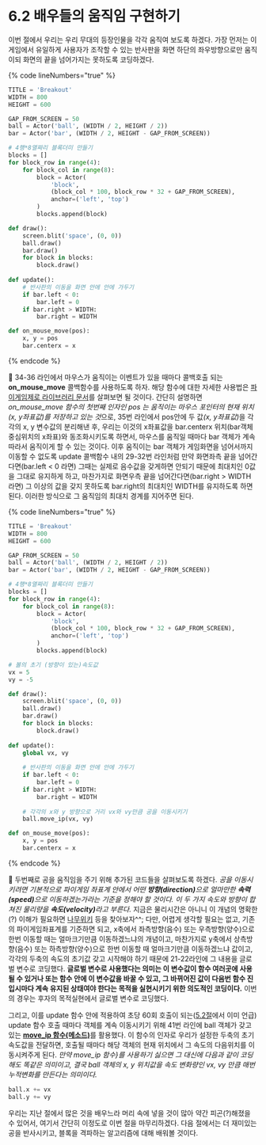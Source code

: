 # 6.2 배우들의 움직임 구현하기

이번 절에서 우리는 우리 무대의 등장인물을 각각 움직여 보도록 하겠다. 가장 먼저는 이 게임에서 유일하게 사용자가 조작할 수 있는 반사판을 화면 하단의 좌우방향으로만 움직이되 화면의 끝을 넘어가지는 못하도록 코딩하겠다.

{% code lineNumbers="true" %}
```python
TITLE = 'Breakout'
WIDTH = 800
HEIGHT = 600

GAP_FROM_SCREEN = 50
ball = Actor('ball', (WIDTH / 2, HEIGHT / 2))
bar = Actor('bar', (WIDTH / 2, HEIGHT - GAP_FROM_SCREEN))

# 4행*8열짜리 블록더미 만들기
blocks = []
for block_row in range(4):
    for block_col in range(8):
        block = Actor(
            'block', 
            (block_col * 100, block_row * 32 + GAP_FROM_SCREEN),
            anchor=('left', 'top')
        )
        blocks.append(block)

def draw():
    screen.blit('space', (0, 0))
    ball.draw()
    bar.draw()
    for block in blocks:
        block.draw()
        
def update():    
    # 반사판의 이동을 화면 안에 안에 가두기
    if bar.left < 0:
        bar.left = 0
    if bar.right > WIDTH:
        bar.right = WIDTH

def on_mouse_move(pos):
    x, y = pos
    bar.centerx = x
```
{% endcode %}

:1234: 34-36 라인에서 마우스가 움직이는 이벤트가 있을 때마다 콜백호출 되는 **on\_mouse\_move** 콜백함수를 사용하도록 하자. 해당 함수에 대한 자세한 사용법은 [파이게임제로 라이브러리 문서](https://pygame-zero.readthedocs.io/en/stable/hooks.html#on_mouse_down)를 살펴보면 될 것이다. 간단히 설명하면 _on\_mouse\_move 함수의 첫번째 인자인 pos 는 움직이는 마우스 포인터의 현재 위치(x, y좌표값)를 저장하고 있는 &#xAC83;_&#xC73C;로, 35번 라인에서 pos안에 두 &#xAC12;_(x, y좌표값)_&#xC744; 각각의 x, y 변수값의 분리해낸 후, 우리는 이것의 x좌표값을 bar.centerx 위치(bar객체 중심위치의 x좌표)와 동조화시키도록 하면서, 마우스를 움직일 때마다 bar 객체가 계속 따라서 움직이게 할 수 있는 것이다. 이후 움직이는 bar 객체가 게임화면을 넘어서까지 이동할 수 없도록 update 콜백함수 내의 29-32번 라인처럼 만약 화면좌측 끝을 넘어간다면(bar.left < 0 라면) 그때는 실제로 음수값을 갖게하면 안되기 때문에 최대치인 0값을 그대로 유지하게 하고, 마찬가지로 화면우측 끝을 넘어간다면(bar.right > WIDTH 라면)  그 이상의 값을 갖지 못하도록 bar.right의 최대치인 WIDTH를 유지하도록 하면된다. 이러한 방식으로 그 움직임의 최대치 경계를 지어주면 된다.

{% code lineNumbers="true" %}
```python
TITLE = 'Breakout'
WIDTH = 800
HEIGHT = 600

GAP_FROM_SCREEN = 50
ball = Actor('ball', (WIDTH / 2, HEIGHT / 2))
bar = Actor('bar', (WIDTH / 2, HEIGHT - GAP_FROM_SCREEN))

# 4행*8열짜리 블록더미 만들기
blocks = []
for block_row in range(4):
    for block_col in range(8):
        block = Actor(
            'block', 
            (block_col * 100, block_row * 32 + GAP_FROM_SCREEN),
            anchor=('left', 'top')
        )
        blocks.append(block)

# 볼의 초기 (방향이 있는)속도값
vx = 5
vy = -5

def draw():
    screen.blit('space', (0, 0))
    ball.draw()
    bar.draw()
    for block in blocks:
        block.draw()
        
def update():
    global vx, vy
    
    # 반사판의 이동을 화면 안에 안에 가두기
    if bar.left < 0:
        bar.left = 0
    if bar.right > WIDTH:
        bar.right = WIDTH
    
    # 각각의 x와 y 방향으로 거리 vx와 vy만큼 공을 이동시키기
    ball.move_ip(vx, vy)

def on_mouse_move(pos):
    x, y = pos
    bar.centerx = x
```
{% endcode %}

:1234: 두번째로 공을 움직임을 주기 위해 추가된 코드들을 살펴보도록 하겠다. _공을 이동시키려면 기본적으로 파이게임 좌표계 안에서 어떤 **방향(direction)**&#xC73C;로 얼마만한 **속력(speed)**&#xC73C;로 이동하겠는가라는 기준을 정해야 할 것이다. 이 두 가지 속도와 방향이 합쳐진 물리량을 **속도(velocity)**&#xB77C;고 부른다._ 지금은 물리시간은 아니니 이 개념의 명확한(?) 이해가 필요하면 [나무위키](https://namu.wiki/w/%EC%86%8D%EB%8F%84) 등을 찾아보자^^; 다만, 어렵게 생각할 필요는 없고, 기존의 파이게임좌표계를 기준하면 되고, x축에서 좌측방향(음수) 또는 우측방향(양수)으로 한번 이동할 때는 얼마크기만큼 이동하겠느냐의 개념이고, 마찬가지로 y축에서 상측방향(음수) 또는 하측방향(양수)으로 한번 이동할 때 얼마크기만큼 이동하겠느냐 값이고, 각각의 두축의 속도의 초기값 갖고 시작해야 하기 때문에 21-22라인에 그 내용을 글로벌 변수로 코딩했다. **글로벌 변수로 사용했다는 의미는 이 변수값이 함수 여러곳에 사용될 수 있거나 또는 함수 안에 이 변수값을 바꿀 수 있고, 그 바뀌어진 값이 다음번 함수 진입시마다 계속 유지된 상태여야 한다는 목적을 실현시키기 위한 의도적인 코딩이다.** 이번의 경우는 후자의 목적실현에서 글로벌 변수로 코딩했다.&#x20;

그리고, 이를 update 함수 안에 적용하여 초당 60회 호출이 되는([5.2절](../flappy_bird/5.2_flying.md)에서 이미 언급) update 함수 호출 때마다 객체를 계속 이동시키기 위해 41번 라인에 ball 객체가 갖고 있는 [**move\_ip 함수(메소드)**](https://www.pygame.org/docs/ref/rect.html#pygame.Rect.move_ip)를 활용했다. 이 함수의 인자로 우리가 설정한 두축의 초기 속도값을 전달하면, 호출될 때마다 해당 객체의 현재 위치에서 그 속도의 다음위치를 이동시켜주게 된다. _만약 move\_ip 함수}를 사용하기 싫으면 그 대신에 다음과 같이 코딩해도 똑같은 의미이고, 결국 ball 객체의 x, y 위치값을 속도 변화량인 vx, vy 만큼 매번 누적변화를 만든다는 의미이다._

```python
ball.x += vx
ball.y += vy
```

우리는 지난 절에서 많은 것을 배우느라 머리 속에 넣을 것이 많아 약간 피곤(?)해졌을 수 있어서, 여기서 간단히 이정도로 이번 절을 마무리하겠다. 다음 절에서는 더 재미있는 공을 반사시키고, 블록을 격파하는 알고리즘에 대해 배워볼 것이다.

